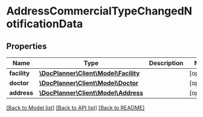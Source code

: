 # AddressCommercialTypeChangedNotificationData

## Properties
Name | Type | Description | Notes
------------ | ------------- | ------------- | -------------
**facility** | [**\DocPlanner\Client\Model\Facility**](Facility.md) |  | [optional] 
**doctor** | [**\DocPlanner\Client\Model\Doctor**](Doctor.md) |  | [optional] 
**address** | [**\DocPlanner\Client\Model\Address**](Address.md) |  | [optional] 

[[Back to Model list]](../../README.md#documentation-for-models) [[Back to API list]](../../README.md#documentation-for-api-endpoints) [[Back to README]](../../README.md)

